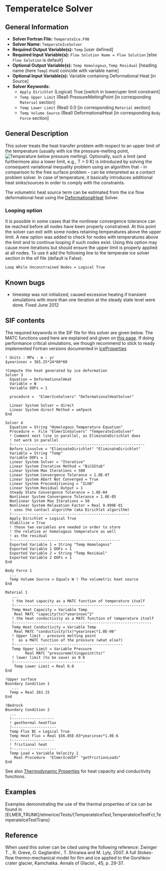 # TemperateIce Solver
## General Information
- **Solver Fortran File:** ``TemperateIce.F90``
- **Solver Name:** ``TemperateIceSolver``
- **Required Output Variable(s):** ``Temp`` [user defined]
- **Required Input Variable(s):** ``Flow Solution Name = Flow Solution`` [else ``Flow Solution`` is default]
- **Optional Output Variable(s):** ``Temp Homologous``, ``Temp Residual`` [heading name (here ``Temp``) must coincide with variable name]
- **Optional Input Variable(s):** Variable containing Deformational Heat [in Source]
- **Solver Keywords:** 
  - ``Apply Dirichlet`` (Logical) True [switch in lower/uper limit constraint]
  - ``Temp Upper Limit`` (Real) PressureMeltingPoint [in corresponding ``Material`` section]
  - ``Temp Lower Limit`` (Real) 0.0 [in corresponding ``Material`` section]
  - ``Temp Volume Source`` (Real) DeformationalHeat  [in corresponding ``Body Force`` section]
## General Description
This solver treats the heat transfer problem with respect to an upper limit of the temperature (usually with ice the pressure-melting point, <img src="https://render.githubusercontent.com/render/math?math=T\le\,T_{\text{pm}}" title="Temperature below pressure melting">). Optionally, such a limit (and furthermore also a lower limit, e.g., T > 0 K) is introduced by solving the consequent variational inequality problem using an algorithm that - in comparison to the free surface problem - can be interpreted as a contact problem solver. In case of temperature, it basically introduces additional heat sinks/sources in order to comply with the constraints.

The volumetric heat source term can be estimated from the ice flow deformational heat using the [DeformationalHeat](./DeformationalHeat.md) Solver.

### Looping option
It is possible in some cases that the nonlinear convergence tolerance can be reached before all nodes have been properly constrained. At this point the solver can exit with some nodes retaining temperatures above the upper limit. A new option was added to check for nodes with temperatures above the limit and to continue looping if such nodes exist. Using this option may cause more iterations but should ensure the upper limit is properly applied at all nodes. To use it add the following line to the temperate ice solver section in the sif file (default is False):

``Loop While Unconstrained Nodes = Logical True``

## Known bugs
- timestep was not initialized; caused excessive heating if transient simulations with more than one iteration at the steady state level were done. Fixed June 2012

## SIF contents
The required keywords in the SIF file for this solver are given below. The MATC functions used here are explained and given on [this page](http://elmerfem.org/elmerice/wiki/doku.php?id=tips:thermoprop). If doing performance critical simulations, we though recommend to stick to ready implemented Fortran versions documented in [IceProperties](../../UserFunctions/Documentation/IceProperties.md)

```
! Units : MPa - m - yr
$yearinsec = 365.25*24*60*60

!Compute the heat generated by ice deformation
Solver 3
  Equation = DeformationalHeat
  Variable = W
  Variable DOFs = 1

  procedure =  "ElmerIceSolvers" "DeformationalHeatSolver"

  Linear System Solver = direct
  Linear System direct Method = umfpack
End

Solver 4
  Equation = String "Homologous Temperature Equation"
  Procedure =  File "ElmerIceSolvers" "TemperateIceSolver"
  ! Comment next line in parallel, as EliminateDirichlet does
  ! not work in parallel
  !------------------------------------------------------------
  Before Linsolve = "EliminateDirichlet" "EliminateDirichlet"
  Variable = String "Temp"
  Variable DOFs = 1
  Linear System Solver = "Iterative"
  Linear System Iterative Method = "BiCGStab"
  Linear System Max Iterations = 500
  Linear System Convergence Tolerance = 1.0E-07
  Linear System Abort Not Converged = True
  Linear System Preconditioning = "ILU0"
  Linear System Residual Output = 1
  Steady State Convergence Tolerance = 1.0E-04
  Nonlinear System Convergence Tolerance = 1.0E-05
  Nonlinear System Max Iterations = 50
  Nonlinear System Relaxation Factor = Real 9.999E-01
  ! uses the contact algorithm (aka Dirichlet algorithm)
  !-----------------------------------------------------
  Apply Dirichlet = Logical True
  Stabilize = True
  ! those two variables are needed in order to store
  ! the relative or homologous temperature as well
  ! as the residual
  !-------------------------------------------------
  Exported Variable 1 = String "Temp Homologous"
  Exported Variable 1 DOFs = 1
  Exported Variable 2 = String "Temp Residual"
  Exported Variable 2 DOFs = 1
End

Body Force 1
  ...
  Temp Volume Source = Equals W ! The volumetric heat source 
End

Material 1
   ...
   ! the heat capacity as a MATC function of temperature itself
   !-----------------------------------------------------------
   Temp Heat Capacity = Variable Temp
    Real MATC "capacity(tx)*yearinsec^2"
   ! the heat conductivity as a MATC function of temperature itself
   !--------------------------------------------------------------
   Temp Heat Conductivity = Variable Temp
    Real MATC "conductivity(tx)*yearinsec*1.0E-06"
   ! Upper limit - pressure melting point
   !  as a MATC function of the pressure (what else?)
   !-------------------------------------------------
   Temp Upper Limit = Variable Pressure
         Real MATC "pressuremeltingpoint(tx)"
   ! lower limit (to be save) as 0 K
   !--------------------------------
    Temp Lower Limit = Real 0.0
End

!Upper surface
Boundary Condition 1
   ...
  Temp = Real 263.15
End

!Bedrock
Boundary Condition 2
  ...
  !-------------------
  ! geothermal heatflux
  !--------------------
  Temp Flux BC = Logical True
  Temp Heat Flux = Real $56.05E-03*yearinsec*1.0E-6
  !-------------------
  ! frictional heat
  !--------------------
  Temp Load = Variable Velocity 1
    Real Procedure  "ElmerIceUSF" "getFrictionLoads"
End
```
See also [Thermodynamic Properties](http://elmerfem.org/elmerice/wiki/doku.php?id=tips:thermoprop) for heat capacity and conductivity functions.

## Examples
Examples demonstrating the use of the thermal properties of ice can be found in [ELMER_TRUNK]/elmerice/Tests/{TemperateIceTest,TemperateIceTestFct,TemperateIceTestTrans}


## Reference
When used this solver can be cited using the following reference:
Zwinger T. , R. Greve, O. Gagliardini , T. Shiraiwa and M. Lyly, 2007. A full Stokes-flow thermo-mechanical model for firn and ice applied to the Gorshkov crater glacier, Kamchatka. Annals of Glaciol., 45, p. 29-37.
